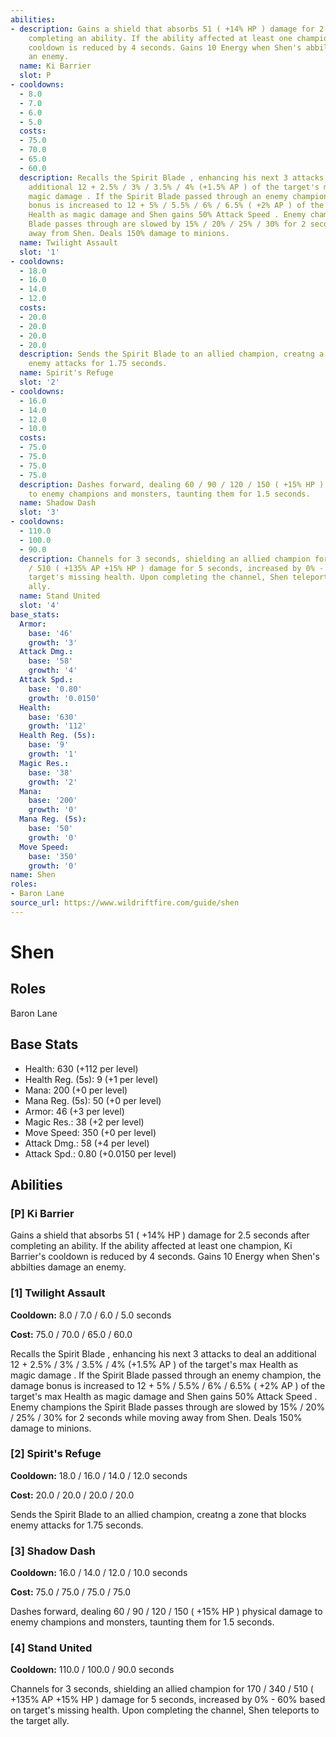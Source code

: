 ```yaml
---
abilities:
- description: Gains a shield that absorbs 51 ( +14% HP ) damage for 2.5 seconds after
    completing an ability. If the ability affected at least one champion, Ki Barrier's
    cooldown is reduced by 4 seconds. Gains 10 Energy when Shen's abbilties damage
    an enemy.
  name: Ki Barrier
  slot: P
- cooldowns:
  - 8.0
  - 7.0
  - 6.0
  - 5.0
  costs:
  - 75.0
  - 70.0
  - 65.0
  - 60.0
  description: Recalls the Spirit Blade , enhancing his next 3 attacks to deal an
    additional 12 + 2.5% / 3% / 3.5% / 4% (+1.5% AP ) of the target's max Health as
    magic damage . If the Spirit Blade passed through an enemy champion, the damage
    bonus is increased to 12 + 5% / 5.5% / 6% / 6.5% ( +2% AP ) of the target's max
    Health as magic damage and Shen gains 50% Attack Speed . Enemy champions the Spirit
    Blade passes through are slowed by 15% / 20% / 25% / 30% for 2 seconds while moving
    away from Shen. Deals 150% damage to minions.
  name: Twilight Assault
  slot: '1'
- cooldowns:
  - 18.0
  - 16.0
  - 14.0
  - 12.0
  costs:
  - 20.0
  - 20.0
  - 20.0
  - 20.0
  description: Sends the Spirit Blade to an allied champion, creatng a zone that blocks
    enemy attacks for 1.75 seconds.
  name: Spirit's Refuge
  slot: '2'
- cooldowns:
  - 16.0
  - 14.0
  - 12.0
  - 10.0
  costs:
  - 75.0
  - 75.0
  - 75.0
  - 75.0
  description: Dashes forward, dealing 60 / 90 / 120 / 150 ( +15% HP ) physical damage
    to enemy champions and monsters, taunting them for 1.5 seconds.
  name: Shadow Dash
  slot: '3'
- cooldowns:
  - 110.0
  - 100.0
  - 90.0
  description: Channels for 3 seconds, shielding an allied champion for 170 / 340
    / 510 ( +135% AP +15% HP ) damage for 5 seconds, increased by 0% - 60% based on
    target's missing health. Upon completing the channel, Shen teleports to the target
    ally.
  name: Stand United
  slot: '4'
base_stats:
  Armor:
    base: '46'
    growth: '3'
  Attack Dmg.:
    base: '58'
    growth: '4'
  Attack Spd.:
    base: '0.80'
    growth: '0.0150'
  Health:
    base: '630'
    growth: '112'
  Health Reg. (5s):
    base: '9'
    growth: '1'
  Magic Res.:
    base: '38'
    growth: '2'
  Mana:
    base: '200'
    growth: '0'
  Mana Reg. (5s):
    base: '50'
    growth: '0'
  Move Speed:
    base: '350'
    growth: '0'
name: Shen
roles:
- Baron Lane
source_url: https://www.wildriftfire.com/guide/shen
---
```


# Shen

## Roles

Baron Lane

## Base Stats

- Health: 630 (+112 per level)
- Health Reg. (5s): 9 (+1 per level)
- Mana: 200 (+0 per level)
- Mana Reg. (5s): 50 (+0 per level)
- Armor: 46 (+3 per level)
- Magic Res.: 38 (+2 per level)
- Move Speed: 350 (+0 per level)
- Attack Dmg.: 58 (+4 per level)
- Attack Spd.: 0.80 (+0.0150 per level)

## Abilities

### [P] Ki Barrier

Gains a shield that absorbs 51 ( +14% HP ) damage for 2.5 seconds after completing an ability. If the ability affected at least one champion, Ki Barrier's cooldown is reduced by 4 seconds. Gains 10 Energy when Shen's abbilties damage an enemy.

### [1] Twilight Assault

**Cooldown:** 8.0 / 7.0 / 6.0 / 5.0 seconds

**Cost:** 75.0 / 70.0 / 65.0 / 60.0

Recalls the Spirit Blade , enhancing his next 3 attacks to deal an additional 12 + 2.5% / 3% / 3.5% / 4% (+1.5% AP ) of the target's max Health as magic damage . If the Spirit Blade passed through an enemy champion, the damage bonus is increased to 12 + 5% / 5.5% / 6% / 6.5% ( +2% AP ) of the target's max Health as magic damage and Shen gains 50% Attack Speed . Enemy champions the Spirit Blade passes through are slowed by 15% / 20% / 25% / 30% for 2 seconds while moving away from Shen. Deals 150% damage to minions.

### [2] Spirit's Refuge

**Cooldown:** 18.0 / 16.0 / 14.0 / 12.0 seconds

**Cost:** 20.0 / 20.0 / 20.0 / 20.0

Sends the Spirit Blade to an allied champion, creatng a zone that blocks enemy attacks for 1.75 seconds.

### [3] Shadow Dash

**Cooldown:** 16.0 / 14.0 / 12.0 / 10.0 seconds

**Cost:** 75.0 / 75.0 / 75.0 / 75.0

Dashes forward, dealing 60 / 90 / 120 / 150 ( +15% HP ) physical damage to enemy champions and monsters, taunting them for 1.5 seconds.

### [4] Stand United

**Cooldown:** 110.0 / 100.0 / 90.0 seconds

Channels for 3 seconds, shielding an allied champion for 170 / 340 / 510 ( +135% AP +15% HP ) damage for 5 seconds, increased by 0% - 60% based on target's missing health. Upon completing the channel, Shen teleports to the target ally.

